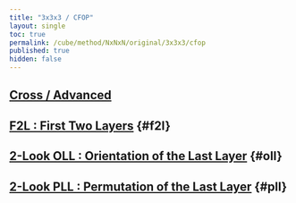 ```yaml
---
title: "3x3x3 / CFOP"
layout: single
toc: true
permalink: /cube/method/NxNxN/original/3x3x3/cfop
published: true
hidden: false
---
```


<head>
  <base target="_blank">
</head>



## [Cross / Advanced](/cube/method/NxNxN/original/3x3x3/cross/advanced)



## [F2L : First Two Layers](/cube/method/NxNxN/original/3x3x3/f2l) {#f2l}



## [2-Look OLL : Orientation of the Last Layer](/cube/method/NxNxN/original/3x3x3/2_look_oll) {#oll}



## [2-Look PLL : Permutation of the Last Layer](/cube/method/NxNxN/original/3x3x3/2_look_pll) {#pll}
